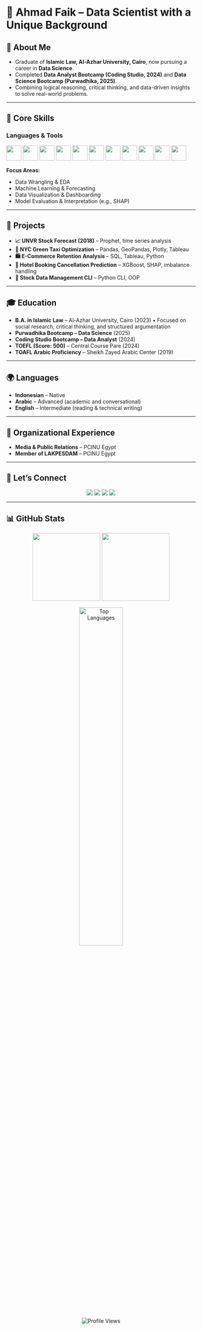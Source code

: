 # 🚀 Ahmad Faik – Data Scientist with a Unique Background

## 👋 About Me

* Graduate of **Islamic Law, Al-Azhar University, Cairo**, now pursuing a career in **Data Science**.
* Completed **Data Analyst Bootcamp (Coding Studio, 2024)** and **Data Science Bootcamp (Purwadhika, 2025)**.
* Combining logical reasoning, critical thinking, and data-driven insights to solve real-world problems.

---

## 🧠 Core Skills

### Languages & Tools

<p align="left">
  <img src="https://cdn.jsdelivr.net/gh/devicons/devicon/icons/python/python-original.svg" width="40"/>
  <img src="https://cdn.jsdelivr.net/gh/devicons/devicon/icons/jupyter/jupyter-original.svg" width="40"/>
  <img src="https://cdn.jsdelivr.net/gh/devicons/devicon/icons/pandas/pandas-original.svg" width="40"/>
  <img src="https://cdn.jsdelivr.net/gh/devicons/devicon/icons/numpy/numpy-original.svg" width="40"/>
  <img src="https://cdn.jsdelivr.net/gh/devicons/devicon/icons/mysql/mysql-original.svg" width="40"/>
  <img src="https://cdn.jsdelivr.net/gh/devicons/devicon/icons/sqlite/sqlite-original.svg" width="40"/>
  <img src="https://cdn.jsdelivr.net/gh/devicons/devicon/icons/seaborn/seaborn-original.svg" width="40"/>
  <img src="https://cdn.jsdelivr.net/gh/devicons/devicon/icons/matplotlib/matplotlib-original.svg" width="40"/>
  <img src="https://cdn.jsdelivr.net/gh/devicons/devicon/icons/git/git-original.svg" width="40"/>
  <img src="https://cdn.jsdelivr.net/gh/devicons/devicon/icons/github/github-original.svg" width="40"/>
  <img src="https://cdn.jsdelivr.net/gh/devicons/devicon/icons/tableau/tableau-original.svg" width="40"/>
</p>

**Focus Areas:**

* Data Wrangling & EDA
* Machine Learning & Forecasting
* Data Visualization & Dashboarding
* Model Evaluation & Interpretation (e.g., SHAP)

---

## 🚀 Projects

* **📈 UNVR Stock Forecast (2018)** – Prophet, time series analysis
* **🚖 NYC Green Taxi Optimization** – Pandas, GeoPandas, Plotly, Tableau
* **🛍️ E-Commerce Retention Analysis** – SQL, Tableau, Python
* **🏨 Hotel Booking Cancellation Prediction** – XGBoost, SHAP, imbalance handling
* **💼 Stock Data Management CLI** – Python CLI, OOP

---

## 🎓 Education

* **B.A. in Islamic Law** – Al-Azhar University, Cairo (2023)
  ▪️ Focused on social research, critical thinking, and structured argumentation
* **Purwadhika Bootcamp – Data Science** (2025)
* **Coding Studio Bootcamp – Data Analyst** (2024)
* **TOEFL (Score: 500)** – Central Course Pare (2024)
* **TOAFL Arabic Proficiency** – Sheikh Zayed Arabic Center (2019)

---

## 🌍 Languages

* **Indonesian** – Native
* **Arabic** – Advanced (academic and conversational)
* **English** – Intermediate (reading & technical writing)

---

## 🏩 Organizational Experience

* **Media & Public Relations** – PCINU Egypt
* **Member of LAKPESDAM** – PCINU Egypt

---

## 🤝 Let’s Connect

<p align="center">
  <a href="mailto:faiquc29@gmail.com"><img src="https://img.shields.io/badge/Email-faiquc29@gmail.com-D14836?style=flat-square&logo=gmail&logoColor=white"/></a>
  <a href="https://linkedin.com/in/ahmadfaik"><img src="https://img.shields.io/badge/LinkedIn-Ahmad%20Faik-0077B5?style=flat-square&logo=linkedin&logoColor=white"/></a>
  <a href="https://github.com/ahmadFaik"><img src="https://img.shields.io/badge/GitHub-ahmadFaik-181717?style=flat-square&logo=github&logoColor=white"/></a>
  <a href="https://instagram.com/ahmadfaik_s"><img src="https://img.shields.io/badge/Instagram-ahmadfaik_s-E4405F?style=flat-square&logo=instagram&logoColor=white"/></a>
</p>

---

## 📊 GitHub Stats

<p align="center">
  <img src="https://github-readme-stats.vercel.app/api?username=ahmadFaik&show_icons=true&theme=tokyonight&hide_border=false&include_all_commits=true&count_private=true" height="180px"/>
  <img src="https://github-readme-streak-stats.herokuapp.com/?user=ahmadFaik&theme=tokyonight&hide_border=false" height="180px"/>
</p>
<p align="center">
  <img src="https://github-readme-stats.vercel.app/api/top-langs/?username=ahmadFaik&layout=compact&theme=tokyonight&hide_border=false" width="48%" alt="Top Languages"/>
</p>
<p align="center">
  <img src="https://komarev.com/ghpvc/?username=ahmadFaik&label=Profile%20Views&color=0e75b6&style=flat" alt="Profile Views"/>
</p>
